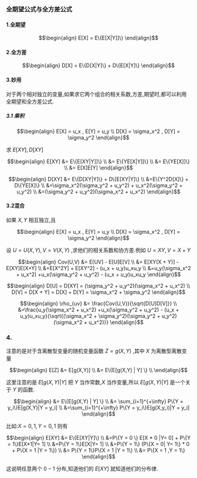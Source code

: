 ### 全期望公式与全方差公式

#### 1.全期望

$$\begin{align}
    E[X] = E\{E[X|Y]]\}
\end{align}$$


#### 2.全方差


$$\begin{align}
    D[X] = E\{D[X|Y]\} + D\{E[X|Y]\}
\end{align}$$


#### 3.妙用
对于两个相对独立的变量,如果求它两个组合的相关系数,方差,期望时,都可以利用全期望和全方差公式.

##### 3.1 乘积

$$\begin{align}
    E[X] = u_x , E[Y] = u_y \\
    D[X] = \sigma_x^2 , D[Y] = \sigma_y^2
\end{align}$$

求 $E[XY],D[XY]$

$$\begin{align}
    E[XY] &= E\{E[XY|Y]]\} \\
    &= E\{YE[X|Y]]\} \\
    &= E\{YE[X]]\} \\
    &= E[X]E[Y]
\end{align}$$


$$\begin{align}
    D[XY] &= E\{D[XY|Y]\} + D\{E[XY|Y]\} \\
    &=E\{Y^2D[X]\} + D\{YE[X]\} \\
    &=\sigma_x^2(\sigma_y^2 + u_y^2) + u_x^2(\sigma_y^2 + u_y^2) \\
    &=(\sigma_y^2 + u_y^2)(\sigma_x^2 + u_x^2)
\end{align}$$

#### 3.2混合
如果 $X,Y$ 相互独立,且

$$\begin{align}
    E[X] = u_x , E[Y] = u_y \\
    D[X] = \sigma_x^2 , D[Y] = \sigma_y^2
\end{align}$$

设 $U = U(X,Y) , V = V(X,Y)$ ,求他们的相关系数和协方差.例如 $U = XY , V = X + Y$ 

$$\begin{align}
    Cov(U,V) &= E[UV] - E[U]E[V] \\
    &= E[XY(X + Y)] - E[XY]E[X+Y] \\
    &=E[X^2Y] + E[XY^2] - (u_x + u_y)u_xu_y \\
    &=u_y(\sigma_x^2 + u_x^2) +u_x(\sigma_y^2 + u_y^2) -  (u_x + u_y)u_xu_y
\end{align}$$


$$\begin{align}
    D[U] = D[XY] = (\sigma_y^2 + u_y^2)(\sigma_x^2 + u_x^2) \\
    D[V] = D[X + Y] = D[X] + D[Y] = \sigma_x^2 + \sigma_y^2
\end{align}$$


$$\begin{align}
    \rho_{uv} &= \frac{Cov(U,V)}{\sqrt{D[U]D[V]}} \\
    &=\frac{u_y(\sigma_x^2 + u_x^2) +u_x(\sigma_y^2 + u_y^2) -  (u_x + u_y)u_xu_y}{\sqrt{(\sigma_x^2 + \sigma_y^2)(\sigma_y^2 + u_y^2)(\sigma_x^2 + u_x^2)}}
\end{align}$$

### 4.
注意的是对于含离散型变量的随机变量函数 $Z = g(X,Y)$ ,其中 $X$ 为离散型离散变量

$$\begin{align}
    E[Z] &= E[g(X,Y)] \\
    &= E\{E[g(X,Y) | Y] \} \\
\end{align}$$

这里注意的是 $E[g(X,Y) | Y]$ 把 $Y$ 当作常数,$X$ 当作变量,所以 $E[g(X,Y) | Y]$ 是一个关于 $Y$ 的函数.

$$\begin{align}
    &= E\{E[g(X,Y) | Y] \} \\
    &= \sum_{i=1}^{+\infty} P\{Y = y_i\}E[g(X,Y)|Y = y_i] \\
    &=\sum_{i=1}^{+\infty} P\{Y = y_i\}E[g(X,y_i)|Y = y_i]
\end{align}$$

比如:$X = 0,1 , Y = 0,1$ 则有

$$\begin{align}
    E[XY] &= E\{E[XY|Y]\} \\
    &=P\{Y = 0 \} E[X * 0 |Y= 0] + P\{Y = 1\}E[X*1|Y= 1] \\
    &=P\{Y = 1\}E[X|Y= 1] \\
    &=P\{Y = 1\} (P\{X = 0| Y= 1\} * 0 + P\{X = 1 |Y = 1\}) \\
    &= P\{Y = 1\}P\{X = 1 |Y = 1\} \\
    &= P\{X = 1 ,Y = 1\}
\end{align}$$

这说明任意两个 $0-1$ 分布,知道他们的 $E[XY]$ 就知道他们的分布律.
